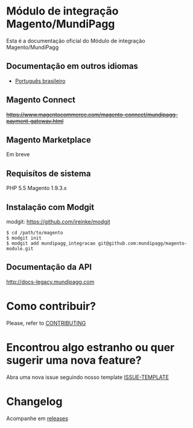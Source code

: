 # Módulo de integração Magento/MundiPagg
Esta é a documentação oficial do Módulo de integração Magento/MundiPagg

## Documentação em outros idiomas
* [Português brasileiro](README.pt-br.md)

## Magento Connect 
~~https://www.magentocommerce.com/magento-connect/mundipagg-payment-gateway.html~~

## Magento Marketplace
Em breve

## Requisítos de sistema
PHP 5.5
Magento 1.9.3.x

## Instalação com Modgit
modgit: https://github.com/jreinke/modgit

    $ cd /path/to/magento
    $ modgit init
    $ modgit add mundipagg_integracao git@github.com:mundipagg/magento-module.git

## Documentação da API
http://docs-legacy.mundipagg.com

# Como contribuir?
Please, refer to [CONTRIBUTING](CONTRIBUTING.md)

# Encontrou algo estranho ou quer sugerir uma nova feature?
Abra uma nova issue seguindo nosso template [ISSUE-TEMPLATE](ISSUE-TEMPLATE.md)

# Changelog
Acompanhe em [releases](https://github.com/mundipagg/magento-module/releases)
